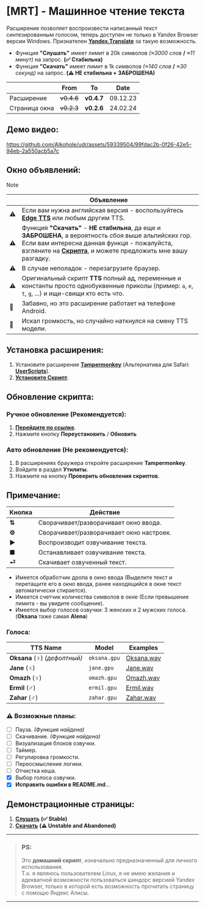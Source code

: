 # [MRT] - Машинное чтение текста
Расширение позволяет воспроизвести написанный текст синтезированным голосом, теперь доступен не только в Yandex Browser версии Windows. Признателен **[Yandex.Translate](https://translate.yandex.ru/)** за такую возможность.
- Функция **"Слушать"** имеет лимит в 20k символов *(≈3000 слов* **/** *≈11 минут)* на запрос. **(✅ Cтабильна)**
- Функция **"Скачать"** имеет лимит в 1k символов *(≈140 слов* **/** *≈30 секунд)* на запрос. **(⚠️ НЕ стабильна + ЗАБРОШЕНА)**

|  | From | To | Date |
|---|---|---|---|
| Расширение | ~~v0.4.6~~ | **v0.4.7** | 09.12.23 |
| Страница окна | ~~v0.2.3~~ | **v0.2.6** | 24.02.24 |

## Демо видео:

https://github.com/Alkohole/udr/assets/59339504/99fdac2b-0f26-42e5-94eb-2a550acb5a7c

## Окно объявлений:

> [!Note]
> |  | Объявление |
> |----|---------|
> | ⚠️ | Если вам нужна английская версия - воспользуйтесь **[Edge TTS](https://github.com/EdgeTTS/EdgeTTS.github.io)** или любым другим TTS. |
> | ⚠️ | Функция **"Скачать"** - **НЕ стабильна**, да еще и **ЗАБРОШЕНА**, а вероятность сбоя выше альпийских гор. Если вам интересна данная функця - пожалуйста, взгляните на **[Скрипта](https://github.com/Alkohole/udr/blob/main/down.html#L81)**, и можете предложить мне вашу разгадку. |
> | ⚠️ | В случае неполадок - перезагрузите браузер. |
> | ⚠️ | Оригинальный скрипт **TTS** полный ад, переменные и константы просто однобуквенные приколы (пример: `a`, `e`, `t`, `g`, ...) и ищи-свищи кто есть что. |
> | 🙂 | Забавно, но это расширение работает на телефоне Android. |
> | 🙂 | Искал громкость, но случайно наткнулся на смену TTS модели. |


## Установка расширения:

1. Установите расширение **[Tampermonkey](https://www.tampermonkey.net/)** (Альтернатива для Safari: **[UserScripts](https://apps.apple.com/app/userscripts/id1463298887 )**).
2. **[Установите Скрипт](https://github.com/Alkohole/udr/raw/main/mrt.user.js)**.


## Обновление скрипта:
### Ручное обновление (Рекомендуется):

1. **[Перейдите по ссылке](https://github.com/Alkohole/udr/raw/main/mrt.user.js)**.
2. Нажмите кнопку **Переустановить** / **Обновить**

### Авто обновление (Не рекомендуется):

1. В расширениях браужера откройте расширение **Tampermonkey**.
2. Войдите в раздел **Утилиты**.
3. Нажмите на кнопку **Проверить обновления скриптов**.

## Примечание:

| Кнопка | Действие |
|----|---------|
| **⇅** | Cворачивает/разворачивает окно ввода. |
| **⚙** | Cворачивает/разворачивает окно настроек. |
| **▶** | Воспроизводит озвучивание текста. |
| **■** | Останавливает озвучивание текста. |
| **⏎** | Скачивает озвученный текст. |

- Имеется обработчик дропа в окно ввода (Выделите текст и перетащите его в окно ввода, ранее находящийся в окне текст автоматически стирается).
- Имеется счетчик количества символов в окне (Если превышение лимита - вы увидите сообщение).
- Имеется выбор голосов озвучки: 3 женских и 2 мужских голоса. (**Oksana** таже самая **Alena**)

### Голоса:
| TTS Name | Model | Examples |
|----|----|----|
| **Oksana** (♀) _(дефолтный)_| `oksana.gpu` |[Oksana.wav](https://github.com/Alkohole/udr/raw/main/examples/Oksana.wav)|
| **Jane** (♀) | `jane.gpu` |[Jane.wav](https://github.com/Alkohole/udr/raw/main/examples/Jane.wav)|
| **Omazh** (♀) | `omazh.gpu` |[Omazh.wav](https://github.com/Alkohole/udr/raw/main/examples/Omazh.wav)|
| **Ermil** (♂) | `ermil.gpu` |[Ermil.wav](https://github.com/Alkohole/udr/raw/main/examples/Ermil.wav)|
| **Zahar** (♂) | `zahar.gpu` |[Zahar.wav](https://github.com/Alkohole/udr/raw/main/examples/Zahar.wav)|

### ⚠️ Возможные планы:
- [ ] Пауза. _(Функция найдена)_
- [ ] Скачивание. _(Функция найдена)_
- [ ] Визуализация блоков озвучки.
- [ ] Таймер.
- [ ] Регулировка громкости.
- [ ] Переосмысление логики.
- [ ] Отчистка кеша.
- [x] Выбор голоса озвучки.
- [x] **Исправить ошибки в README.md**...

## Демонстрационные страницы:
1. **[Слушать](https://alkohole.github.io/udr/)** **(✅ Stable)**
2. **[Скачать](https://alkohole.github.io/udr/down)** **(⚠️ Unstable and Abandoned)**

<hr>

> ### PS:
> Это **домашний скрипт**, изначально предназначенный для личного использования. <br>
> Т.к. я являюсь пользователем Linux, я не имею желания и адекватной возможности пользоваться шиндорс версией Yandex Browser, только в которой есть возможность прочитать страницу с помощю Яндекс Алисы.

<hr>
